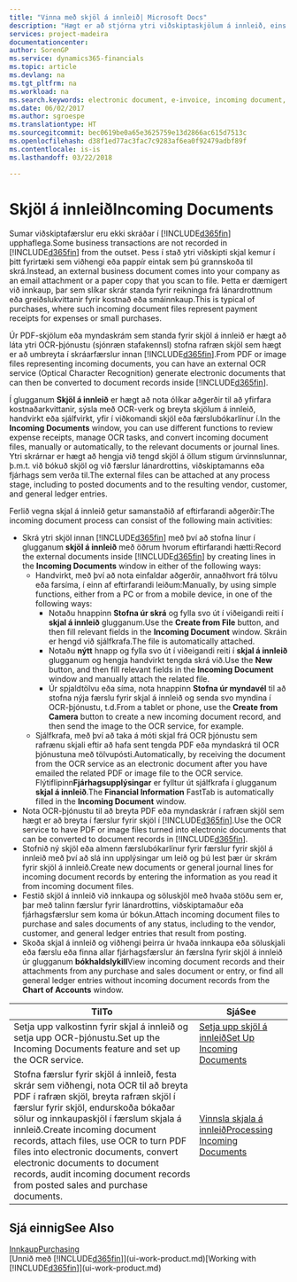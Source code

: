 ```yaml
---
title: "Vinna með skjöl á innleið| Microsoft Docs"
description: "Hægt er að stjórna ytri viðskiptaskjölum á innleið, eins og greiðslukvittunum og PDF skrám, stjórna OCR verkum, og umbreyta skrám yfir í rafræn skjöl og færslur í Financials."
services: project-madeira
documentationcenter: 
author: SorenGP
ms.service: dynamics365-financials
ms.topic: article
ms.devlang: na
ms.tgt_pltfrm: na
ms.workload: na
ms.search.keywords: electronic document, e-invoice, incoming document, OCR, ecommerce, document exchange, import invoice
ms.date: 06/02/2017
ms.author: sgroespe
ms.translationtype: HT
ms.sourcegitcommit: bec0619be0a65e3625759e13d2866ac615d7513c
ms.openlocfilehash: d38f1ed77ac3fac7c9283af6ea0f92479adbf89f
ms.contentlocale: is-is
ms.lasthandoff: 03/22/2018

---
```

# <a name="incoming-documents"></a><span data-ttu-id="90896-103">Skjöl á innleið</span><span class="sxs-lookup"><span data-stu-id="90896-103">Incoming Documents</span></span>
<span data-ttu-id="90896-104">Sumar viðskiptafærslur eru ekki skráðar í [!INCLUDE[d365fin](includes/d365fin_md.md)] upphaflega.</span><span class="sxs-lookup"><span data-stu-id="90896-104">Some business transactions are not recorded in [!INCLUDE[d365fin](includes/d365fin_md.md)] from the outset.</span></span> <span data-ttu-id="90896-105">Þess í stað ytri viðskipti skjal kemur í þitt fyrirtæki sem viðhengi eða pappír eintak sem þú grannskoða til skrá.</span><span class="sxs-lookup"><span data-stu-id="90896-105">Instead, an external business document comes into your company as an email attachment or a paper copy that you scan to file.</span></span> <span data-ttu-id="90896-106">Þetta er dæmigert við innkaup, þar sem slíkar skrár standa fyrir reikninga frá lánardrottnum eða greiðslukvittanir fyrir kostnað eða smáinnkaup.</span><span class="sxs-lookup"><span data-stu-id="90896-106">This is typical of purchases, where such incoming document files represent payment receipts for expenses or small purchases.</span></span>

<span data-ttu-id="90896-107">Úr PDF-skjölum eða myndaskrám sem standa fyrir skjöl á innleið er hægt að láta ytri OCR-þjónustu (sjónræn stafakennsl) stofna rafræn skjöl sem hægt er að umbreyta í skráarfærslur innan [!INCLUDE[d365fin](includes/d365fin_md.md)].</span><span class="sxs-lookup"><span data-stu-id="90896-107">From PDF or image files representing incoming documents, you can have an external OCR service (Optical Character Recognition) generate electronic documents that can then be converted to document records inside [!INCLUDE[d365fin](includes/d365fin_md.md)].</span></span>

<span data-ttu-id="90896-108">Í glugganum **Skjöl á innleið** er hægt að nota ólíkar aðgerðir til að yfirfara kostnaðarkvittanir, sýsla með OCR-verk og breyta skjölum á innleið, handvirkt eða sjálfvirkt, yfir í viðkomandi skjöl eða færslubókarlínur í.</span><span class="sxs-lookup"><span data-stu-id="90896-108">In the **Incoming Documents** window, you can use different functions to review expense receipts, manage OCR tasks, and convert incoming document files, manually or automatically, to the relevant documents or journal lines.</span></span> <span data-ttu-id="90896-109">Ytri skrárnar er hægt að hengja við tengd skjöl á öllum stigum úrvinnslunnar, þ.m.t. við bókuð skjöl og við færslur lánardrottins, viðskiptamanns eða fjárhags sem verða til.</span><span class="sxs-lookup"><span data-stu-id="90896-109">The external files can be attached at any process stage, including to posted documents and to the resulting vendor, customer, and general ledger entries.</span></span>

<span data-ttu-id="90896-110">Ferlið vegna skjal á innleið getur samanstaðið af eftirfarandi aðgerðir:</span><span class="sxs-lookup"><span data-stu-id="90896-110">The incoming document process can consist of the following main activities:</span></span>

* <span data-ttu-id="90896-111">Skrá ytri skjöl innan [!INCLUDE[d365fin](includes/d365fin_md.md)] með því að stofna línur í glugganum **skjöl á innleið** með öðrum hvorum eftirfarandi hætti:</span><span class="sxs-lookup"><span data-stu-id="90896-111">Record the external documents inside [!INCLUDE[d365fin](includes/d365fin_md.md)] by creating lines in the **Incoming Documents** window in either of the following ways:</span></span>
  * <span data-ttu-id="90896-112">Handvirkt, með því að nota einfaldar aðgerðir, annaðhvort frá tölvu eða farsíma, í einn af eftirfarandi leiðum:</span><span class="sxs-lookup"><span data-stu-id="90896-112">Manually, by using simple functions, either from a PC or from a mobile device, in one of the following ways:</span></span>
    * <span data-ttu-id="90896-113">Notaðu hnappinn **Stofna úr skrá** og fylla svo út í viðeigandi reiti í **skjal á innleið** glugganum.</span><span class="sxs-lookup"><span data-stu-id="90896-113">Use the **Create from File** button, and then fill relevant fields in the **Incoming Document** window.</span></span> <span data-ttu-id="90896-114">Skráin er hengd við sjálfkrafa.</span><span class="sxs-lookup"><span data-stu-id="90896-114">The file is automatically attached.</span></span>  
    * <span data-ttu-id="90896-115">Notaðu **nýtt** hnapp og fylla svo út í viðeigandi reiti í **skjal á innleið** glugganum og hengja handvirkt tengda skrá við.</span><span class="sxs-lookup"><span data-stu-id="90896-115">Use the **New** button, and then fill relevant fields in the **Incoming Document** window and manually attach the related file.</span></span>
    * <span data-ttu-id="90896-116">Úr spjaldtölvu eða síma, nota hnappinn **Stofna úr myndavél** til að stofna nýja færslu fyrir skjal á innleið og senda svo myndina í OCR-þjónustu, t.d.</span><span class="sxs-lookup"><span data-stu-id="90896-116">From a tablet or phone, use the **Create from Camera** button to create a new incoming document record, and then send the image to the OCR service, for example.</span></span>
  * <span data-ttu-id="90896-117">Sjálfkrafa, með því að taka á móti skjal frá OCR þjónustu sem rafrænu skjali eftir að hafa sent tengda PDF eða myndaskrá til OCR þjónustuna með tölvupósti.</span><span class="sxs-lookup"><span data-stu-id="90896-117">Automatically, by receiving the document from the OCR service as an electronic document after you have emailed the related PDF or image file to the OCR service.</span></span> <span data-ttu-id="90896-118">Flýtiflipinn**Fjárhagsupplýsingar** er fylltur út sjálfkrafa í glugganum **skjal á innleið**.</span><span class="sxs-lookup"><span data-stu-id="90896-118">The **Financial Information** FastTab is automatically filled in the **Incoming Document** window.</span></span>
* <span data-ttu-id="90896-119">Nota OCR-þjónustu til að breyta PDF eða myndaskrár í rafræn skjöl sem hægt er að breyta í færslur fyrir skjöl í [!INCLUDE[d365fin](includes/d365fin_md.md)].</span><span class="sxs-lookup"><span data-stu-id="90896-119">Use the OCR service to have PDF or image files turned into electronic documents that can be converted to document records in [!INCLUDE[d365fin](includes/d365fin_md.md)].</span></span>
* <span data-ttu-id="90896-120">Stofnið ný skjöl eða almenn færslubókarlínur fyrir færslur fyrir skjöl á innleið með því að slá inn upplýsingar um leið og þú lest þær úr skrám fyrir skjöl á innleið.</span><span class="sxs-lookup"><span data-stu-id="90896-120">Create new documents or general journal lines for incoming document records by entering the information as you read it from incoming document files.</span></span>
* <span data-ttu-id="90896-121">Festið skjöl á innleið við innkaupa og söluskjöl með hvaða stöðu sem er, þar með talinn færslur fyrir lánardrottins, viðskiptamaður eða fjárhagsfærslur sem koma úr bókun.</span><span class="sxs-lookup"><span data-stu-id="90896-121">Attach incoming document files to purchase and sales documents of any status, including to the vendor, customer, and general ledger entries that result from posting.</span></span>
* <span data-ttu-id="90896-122">Skoða skjal á innleið og viðhengi þeirra úr hvaða innkaupa eða söluskjali eða færslu eða finna allar fjárhagsfærslur án færslna fyrir skjöl á innleið úr glugganum **bókhaldslykill**</span><span class="sxs-lookup"><span data-stu-id="90896-122">View incoming document records and their attachments from any purchase and sales document or entry, or find all general ledger entries without incoming document records from the **Chart of Accounts** window.</span></span>

| <span data-ttu-id="90896-123">Til</span><span class="sxs-lookup"><span data-stu-id="90896-123">To</span></span> | <span data-ttu-id="90896-124">Sjá</span><span class="sxs-lookup"><span data-stu-id="90896-124">See</span></span> |
| --- | --- |
| <span data-ttu-id="90896-125">Setja upp valkostinn fyrir skjal á innleið og setja upp OCR-þjónustu.</span><span class="sxs-lookup"><span data-stu-id="90896-125">Set up the Incoming Documents feature and set up the OCR service.</span></span> |[<span data-ttu-id="90896-126">Setja upp skjöl á innleið</span><span class="sxs-lookup"><span data-stu-id="90896-126">Set Up Incoming Documents</span></span>](across-how-setup-income-documents.md) |
| <span data-ttu-id="90896-127">Stofna færslur fyrir skjöl á innleið, festa skrár sem viðhengi, nota OCR til að breyta PDF í rafræn skjöl, breyta rafræn skjöl í færslur fyrir skjöl, endurskoða bókaðar sölur og innkaupaskjöl í færslum skjala á innleið.</span><span class="sxs-lookup"><span data-stu-id="90896-127">Create incoming document records, attach files, use OCR to turn PDF files into electronic documents, convert electronic documents to document records, audit incoming document records from posted sales and purchase documents.</span></span> |[<span data-ttu-id="90896-128">Vinnsla skjala á innleið</span><span class="sxs-lookup"><span data-stu-id="90896-128">Processing Incoming Documents</span></span>](across-process-income-documents.md) |

## <a name="see-also"></a><span data-ttu-id="90896-129">Sjá einnig</span><span class="sxs-lookup"><span data-stu-id="90896-129">See Also</span></span>
[<span data-ttu-id="90896-130">Innkaup</span><span class="sxs-lookup"><span data-stu-id="90896-130">Purchasing</span></span>](purchasing-manage-purchasing.md)  
<span data-ttu-id="90896-131">[Unnið með [!INCLUDE[d365fin](includes/d365fin_md.md)]](ui-work-product.md)</span><span class="sxs-lookup"><span data-stu-id="90896-131">[Working with [!INCLUDE[d365fin](includes/d365fin_md.md)]](ui-work-product.md)</span></span>

